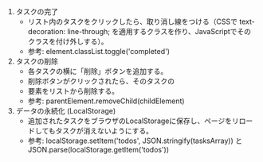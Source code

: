 1. タスクの完了
    - リスト内のタスクをクリックしたら、取り消し線をつける（CSSで text-decoration: line-through; を適用するクラスを作り、JavaScriptでそのクラスを付け外しする）。
    - 参考: element.classList.toggle('completed')
1. タスクの削除
    - 各タスクの横に「削除」ボタンを追加する。
    - 削除ボタンがクリックされたら、そのタスクの <li> 要素をリストから削除する。
    - 参考: parentElement.removeChild(childElement)
1. データの永続化 (LocalStorage)
    - 追加されたタスクをブラウザのLocalStorageに保存し、ページをリロードしてもタスクが消えないようにする。
    - 参考: localStorage.setItem('todos', JSON.stringify(tasksArray)) と JSON.parse(localStorage.getItem('todos'))
